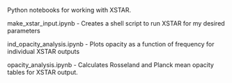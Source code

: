Python notebooks for working with XSTAR. 

make_xstar_input.ipynb - Creates a shell script to run XSTAR for my desired parameters

ind_opacity_analysis.ipynb - Plots opacity as a function of frequency for individual XSTAR outputs

opacity_analysis.ipynb - Calculates Rosseland and Planck mean opacity tables for XSTAR output. 
